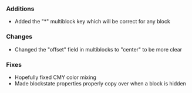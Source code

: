 ### Additions
- Added the "*" multiblock key which will be correct for any block

### Changes
- Changed the "offset" field in multiblocks to "center" to be more clear

### Fixes
- Hopefully fixed CMY color mixing
- Made blockstate properties properly copy over when a block is hidden